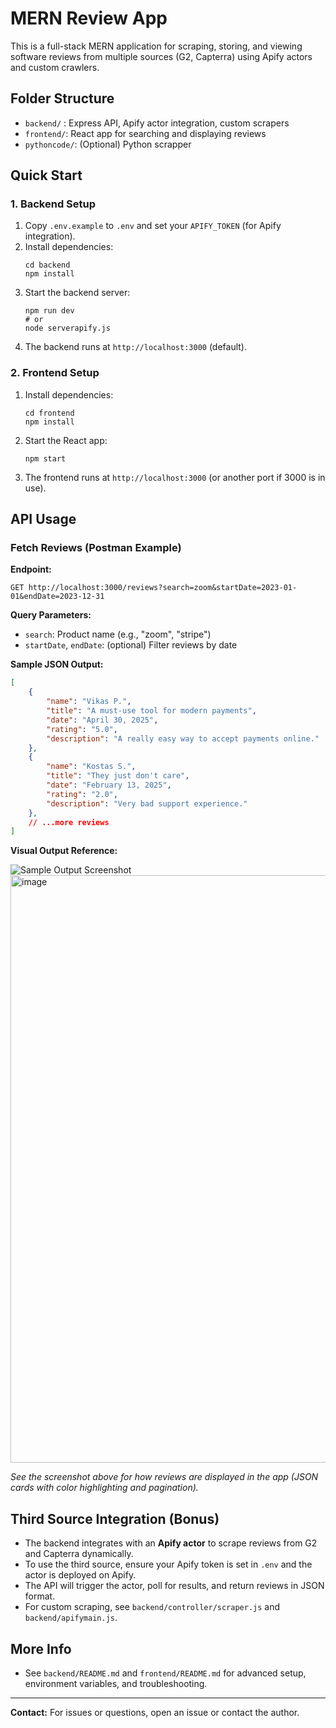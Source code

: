 
# MERN Review App

This is a full-stack MERN application for scraping, storing, and viewing software reviews from multiple sources (G2, Capterra) using Apify actors and custom crawlers.

## Folder Structure
- `backend/` : Express API, Apify actor integration, custom scrapers
- `frontend/`: React app for searching and displaying reviews
- `pythoncode/`: (Optional) Python scrapper

## Quick Start

### 1. Backend Setup
1. Copy `.env.example` to `.env` and set your `APIFY_TOKEN` (for Apify integration).
2. Install dependencies:
	```shell
	cd backend
	npm install
	```
3. Start the backend server:
	```shell
	npm run dev
	# or
	node serverapify.js
	```
4. The backend runs at `http://localhost:3000` (default).

### 2. Frontend Setup
1. Install dependencies:
	```shell
	cd frontend
	npm install
	```
2. Start the React app:
	```shell
	npm start
	```
3. The frontend runs at `http://localhost:3000` (or another port if 3000 is in use).

## API Usage

### Fetch Reviews (Postman Example)
**Endpoint:**
```
GET http://localhost:3000/reviews?search=zoom&startDate=2023-01-01&endDate=2023-12-31
```
**Query Parameters:**
- `search`: Product name (e.g., "zoom", "stripe")
- `startDate`, `endDate`: (optional) Filter reviews by date


**Sample JSON Output:**
```json
[
	{
		"name": "Vikas P.",
		"title": "A must-use tool for modern payments",
		"date": "April 30, 2025",
		"rating": "5.0",
		"description": "A really easy way to accept payments online."
	},
	{
		"name": "Kostas S.",
		"title": "They just don't care",
		"date": "February 13, 2025",
		"rating": "2.0",
		"description": "Very bad support experience."
	},
	// ...more reviews
]
```

**Visual Output Reference:**

![Sample Output Screenshot](attachments/output-screenshot.png)
<img width="1315" height="940" alt="image" src="https://github.com/user-attachments/assets/ad70582f-2dc8-484a-a8ad-1567142d5149" />


*See the screenshot above for how reviews are displayed in the app (JSON cards with color highlighting and pagination).* 

## Third Source Integration (Bonus)

- The backend integrates with an **Apify actor** to scrape reviews from G2 and Capterra dynamically.
- To use the third source, ensure your Apify token is set in `.env` and the actor is deployed on Apify.
- The API will trigger the actor, poll for results, and return reviews in JSON format.
- For custom scraping, see `backend/controller/scraper.js` and `backend/apifymain.js`.

## More Info
- See `backend/README.md` and `frontend/README.md` for advanced setup, environment variables, and troubleshooting.

---
**Contact:** For issues or questions, open an issue or contact the author.
